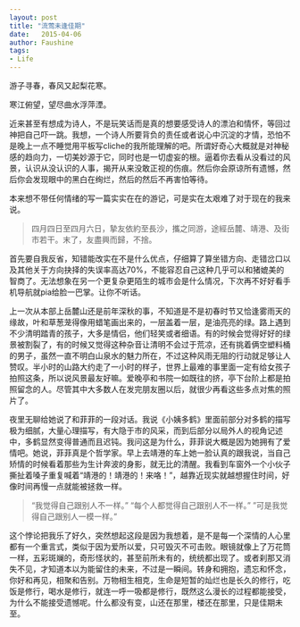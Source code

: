 ```yaml
---
layout: post
title: "流莺未逢佳期"
date:   2015-04-06
author: Faushine
tags: 
- Life
---
```

游子寻春，春风又起梨花寒。

寒江俯望，望尽曲水浮萍湮。

近来甚至有想成为诗人，不是玩笑话而是真的想要感受诗人的漂泊和情怀，等回过神把自己吓一跳。我想，一个诗人所要背负的责任或者说心中沉淀的才情，恐怕不是晚上一点不睡觉用平板写cliche的我所能理解的吧。所谓好奇心大概就是对神秘感的趋向力，一切美妙源于它，同时也是一切虚妄的根。逼着你去看从没看过的风景，认识从没认识的人事，揭开从来没敢正视的伤痕。然后你会原谅所有遗憾，然后你会发现眼中的黑白在绚烂，然后的然后不再害怕等待。

本来想不带任何情绪的写一篇实实在在的游记，可是实在太艰难了对于现在的我来说。

> 四月四日至四月六日，摯友依約至長沙，攜之同游，途經岳麓、靖港、及街市若干。末了，友盡興而歸，不捨。

首先要自我反省，知错能改实在不是什么优点，仔细算了算坐错方向、走错岔口以及其他关于方向抉择的失误率高达70%，不能容忍自己这种几乎可以和猪媲美的智商了。无法想象在另一个更复杂更陌生的城市会是什么情况，下次再不好好看手机导航就pia给脸一巴掌。让你不听话。

上一次从本部上岳麓山还是前年深秋的事，不知道是不是初春时节又恰逢雾雨天的缘故，叶和草葱茏得像用蜡笔画出来的，一层盖着一层，是油亮亮的绿。路上遇到不少清明踏青的孩子，大多是情侣，他们轻笑或者细语。有的时候会觉得好好的绿景被割裂了，有的时候又觉得这种杂音让清明不会过于荒凉，还有挑着俩空塑料桶的男子，虽然一直不明白山泉水的魅力所在，不过这种风雨无阻的行动就足够让人赞叹。半小时的山路大约走了一小时的样子，世界上最难的事里面一定有给女孩子拍照这条，所以说风景最友好嘛。爱晚亭和书院一如既往的挤，亭下台阶上都是拍照留念的人。尽管其中大多数人在发完朋友圈以后，就很少再看这些多点对焦的照片了。

夜里无聊给她说了和菲菲的一段对话。我说《小姨多鹤》里面前部分对多鹤的描写极为细腻，大量心理描写，有大隐于市的风采，而到后部分以局外人的视角记述中，多鹤显然变得普通而且迟钝。我问这是为什么，菲菲说大概是因为她拥有了爱情吧。她说，菲菲真是个哲学家。早上去靖港的车上她一脸认真的跟我说，当自己矫情的时候看着那些为生计奔波的身影，就无比的清醒。我看到车窗外一个小伙子撕扯着嗓子重复喊着“靖港的！靖港的！来咯！”，越靠近现实就越想握住时间，好像时间再慢一点就能被拯救一样。

>“我觉得自己跟别人不一样。”
“每个人都觉得自己跟别人不一样。”
”可是我觉得自己跟别人一模一样。”

这个悖论把我乐了好久，突然想起这段是因为我想着，是不是每一个深情的人心里都有一个重言式，类似于因为爱所以爱，只可毁灭不可击败。眼镜就像上了万花筒一样，五彩斑斓的，奇形怪状的，甚至前所未有的，统统都出现了。或者刹那又消失不见，才知道本以为能留住的未来，不过是一瞬间。转身和拥抱，遗忘和怀念，你好和再见，相聚和告别。万物相生相克，生命是短暂的灿烂也是长久的修行，吃饭是修行，喝水是修行，就连一呼一吸都是修行，既然这么漫长的过程都能接受，为什么不能接受遗憾呢。什么都没有变，山还在那里，楼还在那里，只是佳期未至。
